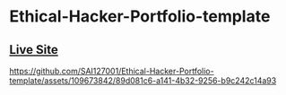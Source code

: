 # Ethical-Hacker-Portfolio-template

## [Live Site](https://ethical-hacker-template-sai.netlify.app/)

https://github.com/SAI127001/Ethical-Hacker-Portfolio-template/assets/109673842/89d081c6-a141-4b32-9256-b9c242c14a93


